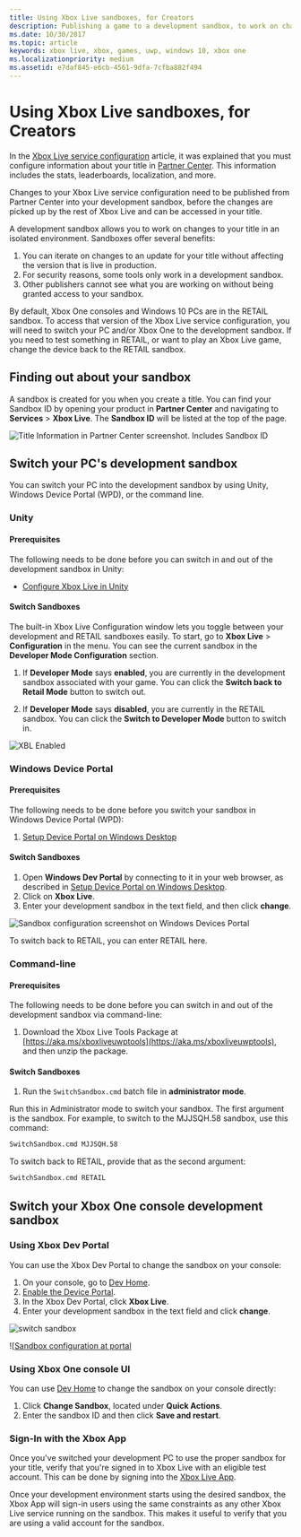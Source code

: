 ```yaml
---
title: Using Xbox Live sandboxes, for Creators
description: Publishing a game to a development sandbox, to work on changes to the title in an isolated environment.
ms.date: 10/30/2017
ms.topic: article
keywords: xbox live, xbox, games, uwp, windows 10, xbox one
ms.localizationpriority: medium
ms.assetid: e7daf845-e6cb-4561-9dfa-7cfba882f494
---
```


# Using Xbox Live sandboxes, for Creators

In the [Xbox Live service configuration](xbox-live-service-configuration-creators.md) article, it was explained that you must configure information about your title in [Partner Center](https://partner.microsoft.com/dashboard).
This information includes the stats, leaderboards, localization, and more.

Changes to your Xbox Live service configuration need to be published from Partner Center into your development sandbox, before the changes are picked up by the rest of Xbox Live and can be accessed in your title.

A development sandbox allows you to work on changes to your title in an isolated environment.
Sandboxes offer several benefits:
1. You can iterate on changes to an update for your title without affecting the version that is live in production.
2. For security reasons, some tools only work in a development sandbox.
3. Other publishers cannot see what you are working on without being granted access to your sandbox.

By default, Xbox One consoles and Windows 10 PCs are in the RETAIL sandbox.
To access that version of the Xbox Live service configuration, you will need to switch your PC and/or Xbox One to the development sandbox.
If you need to test something in RETAIL, or want to play an Xbox Live game, change the device back to the RETAIL sandbox.


## Finding out about your sandbox

A sandbox is created for you when you create a title.
You can find your Sandbox ID by opening your product in **Partner Center** and navigating to **Services** > **Xbox Live**.
The **Sandbox ID** will be listed at the top of the page.

![Title Information in Partner Center screenshot. Includes Sandbox ID](../images/getting_started/devcenter_sandbox_id.png)


## Switch your PC's development sandbox

You can switch your PC into the development sandbox by using Unity, Windows Device Portal (WPD), or the command line.


### Unity


#### Prerequisites

The following needs to be done before you can switch in and out of the development sandbox in Unity:

* [Configure Xbox Live in Unity](../get-started/setup-ide/creators/unity-win10/configure-xbox-live-in-unity.md)


#### Switch Sandboxes

The built-in Xbox Live Configuration window lets you toggle between your development and RETAIL sandboxes easily.
To start, go to **Xbox Live** > **Configuration** in the menu.
You can see the current sandbox in the **Developer Mode Configuration** section.

1. If **Developer Mode** says **enabled**, you are currently in the development sandbox associated with your game. You can click the **Switch back to Retail Mode** button to switch out.

2. If **Developer Mode** says **disabled**, you are currently in the RETAIL sandbox. You can click the **Switch to Developer Mode** button to switch in.

![XBL Enabled](../images/unity/unity-xbl-dev-mode.PNG)


### Windows Device Portal


#### Prerequisites

The following needs to be done before you switch your sandbox in Windows Device Portal (WPD):

1. [Setup Device Portal on Windows Desktop](https://msdn.microsoft.com/windows/uwp/debug-test-perf/device-portal-desktop)


#### Switch Sandboxes

1. Open **Windows Dev Portal** by connecting to it in your web browser, as described in [Setup Device Portal on Windows Desktop](https://msdn.microsoft.com/windows/uwp/debug-test-perf/device-portal-desktop).
2. Click on **Xbox Live**.
3. Enter your development sandbox in the text field, and then click **change**.

![Sandbox configuration screenshot on Windows Devices Portal](../images/getting_started/wdp_switch_sandbox.png)

To switch back to RETAIL, you can enter RETAIL here.


### Command-line


#### Prerequisites

The following needs to be done before you can switch in and out of the development sandbox via command-line:

1. Download the Xbox Live Tools Package at [https://aka.ms/xboxliveuwptools](https://aka.ms/xboxliveuwptools), and then unzip the package.


#### Switch Sandboxes

1. Run the `SwitchSandbox.cmd` batch file in **administrator mode**.

Run this in Administrator mode to switch your sandbox.
The first argument is the sandbox.
For example, to switch to the MJJSQH.58 sandbox, use this command:

```cmd
SwitchSandbox.cmd MJJSQH.58
```

To switch back to RETAIL, provide that as the second argument:

```cmd
SwitchSandbox.cmd RETAIL
```


## Switch your Xbox One console development sandbox


### Using Xbox Dev Portal

You can use the Xbox Dev Portal to change the sandbox on your console:

1. On your console, go to [Dev Home](https://docs.microsoft.com/windows/uwp/xbox-apps/dev-home).
1. [Enable the Device Portal](https://docs.microsoft.com/windows/uwp/debug-test-perf/device-portal-xbox).
1. In the Xbox Dev Portal, click **Xbox Live**.
1. Enter your development sandbox in the text field and click **change**.

![switch sandbox](../images/getting_started/xdp_switch_sandbox.png)

![[Sandbox configuration at portal](../images/getting_started/xdp_switch_sandbox.png)

<!-- todo: replace XDP captures by Partner Center captures -->


### Using Xbox One console UI

You can use [Dev Home](https://docs.microsoft.com/windows/uwp/xbox-apps/dev-home) to change the sandbox on your console directly:
1. Click **Change Sandbox**, located under **Quick Actions**.
2. Enter the sandbox ID and then click **Save and restart**.


### Sign-In with the Xbox App

Once you've switched your development PC to use the proper sandbox for your title, verify that you're signed in to Xbox Live with an eligible test account.
This can be done by signing into the [Xbox Live App](https://www.xbox.com/en-US/xbox-app).

Once your development environment starts using the desired sandbox, the Xbox App will sign-in users using the same constraints as any other Xbox Live service running on the sandbox.
This makes it useful to verify that you are using a valid account for the sandbox.
